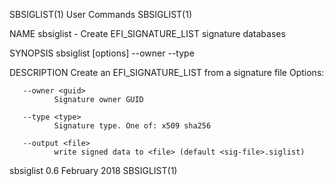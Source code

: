 SBSIGLIST(1)                    User Commands                    SBSIGLIST(1)

NAME
       sbsiglist - Create EFI_SIGNATURE_LIST signature databases

SYNOPSIS
       sbsiglist [options] --owner <guid> --type <type> <sig-file>

DESCRIPTION
       Create an EFI_SIGNATURE_LIST from a signature file Options:

       --owner <guid>
              Signature owner GUID

       --type <type>
              Signature type. One of: x509 sha256

       --output <file>
              write signed data to <file> (default <sig-file>.siglist)

sbsiglist 0.6                   February 2018                    SBSIGLIST(1)
